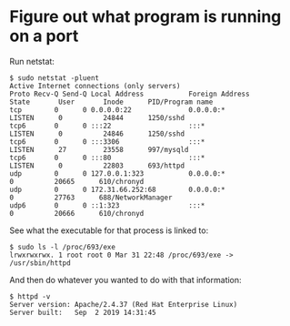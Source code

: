 # Figure out what program is running on a port

Run netstat:
```shell
$ sudo netstat -pluent
Active Internet connections (only servers)
Proto Recv-Q Send-Q Local Address           Foreign Address         State       User       Inode      PID/Program name
tcp        0      0 0.0.0.0:22              0.0.0.0:*               LISTEN      0          24844      1250/sshd
tcp6       0      0 :::22                   :::*                    LISTEN      0          24846      1250/sshd
tcp6       0      0 :::3306                 :::*                    LISTEN      27         23558      997/mysqld
tcp6       0      0 :::80                   :::*                    LISTEN      0          22803      693/httpd
udp        0      0 127.0.0.1:323           0.0.0.0:*                           0          20665      610/chronyd
udp        0      0 172.31.66.252:68        0.0.0.0:*                           0          27763      688/NetworkManager
udp6       0      0 ::1:323                 :::*                                0          20666      610/chronyd
```

See what the executable for that process is linked to:
```shell
$ sudo ls -l /proc/693/exe
lrwxrwxrwx. 1 root root 0 Mar 31 22:48 /proc/693/exe -> /usr/sbin/httpd
```

And then do whatever you wanted to do with that information:
```shell
$ httpd -v
Server version: Apache/2.4.37 (Red Hat Enterprise Linux)
Server built:   Sep  2 2019 14:31:45
```
